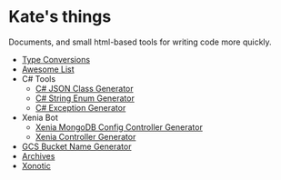 # Kate's things

Documents, and small html-based tools for writing code more quickly.

- [Type Conversions](Type%20Conversions)
- [Awesome List](Awesome)
- C# Tools
  - [C# JSON Class Generator](typegen.html)
  - [C# String Enum Generator](enumgen.html)
  - [C# Exception Generator](csharp-exception-generator.html)
- Xenia Bot
  - [Xenia MongoDB Config Controller Generator](xenia-discord-configgen.html)
  - [Xenia Controller Generator](xenia-discord-controllergen.html)
- [GCS Bucket Name Generator](gcs-bucketname-generator.html)
- [Archives](Archives)
- [Xonotic](xonotic)